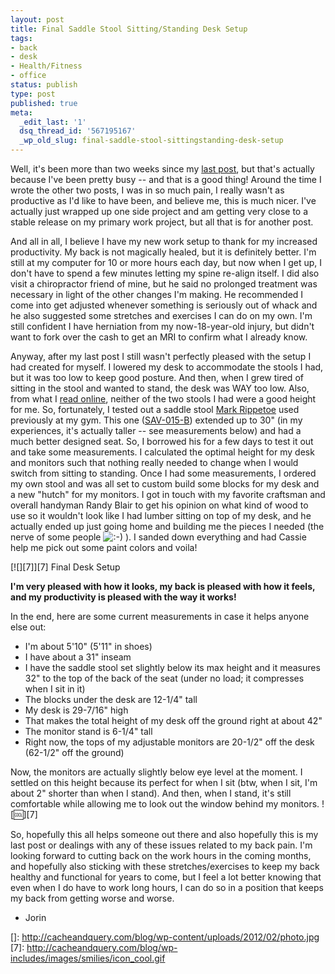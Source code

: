```yaml
---
layout: post
title: Final Saddle Stool Sitting/Standing Desk Setup
tags:
- back
- desk
- Health/Fitness
- office
status: publish
type: post
published: true
meta:
  _edit_last: '1'
  dsq_thread_id: '567195167'
  _wp_old_slug: final-saddle-stool-sittingstanding-desk-setup
---
```


Well, it's been more than two weeks since my [last post][1], but that's actually because I've been pretty busy -- and that is a good thing!  Around the time I wrote the other two posts, I was in so much pain, I really wasn't as productive as I'd like to have been, and believe me, this is much nicer.  I've actually just wrapped up one side project and am getting very close to a stable release on my primary work project, but all that is for another post.

And all in all, I believe I have my new work setup to thank for my increased productivity. My back is not magically healed, but it is definitely better. I'm still at my computer for 10 or more hours each day, but now when I get up, I don't have to spend a few minutes letting my spine re-align itself.  I did also visit a chiropractor friend of mine, but he said no prolonged treatment was necessary in light of the other changes I'm making.  He recommended I come into get adjusted whenever something is seriously out of whack and he also suggested some stretches and exercises I can do on my own.  I'm still confident I have herniation from my now-18-year-old injury, but didn't want to fork over the cash to get an MRI to confirm what I already know.

Anyway, after my last post I still wasn't perfectly pleased with the setup I had created for myself.  I lowered my desk to accommodate the stools I had, but it was too low to keep good posture.  And then, when I grew tired of sitting in the stool and wanted to stand, the desk was WAY too low.  Also, from what I [read online][2], neither of the two stools I had were a good height for me.  So, fortunately, I tested out a saddle stool [Mark Rippetoe][3] used previously at my gym.  This one ([SAV-015-B][4]) extended up to 30" (in my experiences, it's actually taller -- see measurements below) and had a much better designed seat.  So, I borrowed his for a few days to test it out and take some measurements.  I calculated the optimal height for my desk and monitors such that nothing really needed to change when I would switch from sitting to standing.  Once I had some measurements, I ordered my own stool and was all set to custom build some blocks for my desk and a new "hutch" for my monitors.  I got in touch with my favorite craftsman and overall handyman Randy Blair to get his opinion on what kind of wood to use so it wouldn't look like I had lumber sitting on top of my desk, and he actually ended up just going home and building me the pieces I needed (the nerve of some people ![:-)][5] ).  I sanded down everything and had Cassie help me pick out some paint colors and voila!

[![][7]][7]
Final Desk Setup

**I'm very pleased with how it looks, my back is pleased with how it feels, and my productivity is pleased with the way it works!**

In the end, here are some current measurements in case it helps anyone else out:

*   I'm about 5'10" (5'11" in shoes)
*   I have about a 31" inseam
*   I have the saddle stool set slightly below its max height and it measures 32" to the top of the back of the seat (under no load; it compresses when I sit in it)
*   The blocks under the desk are 12-1/4" tall
*   My desk is 29-7/16" high
*   That makes the total height of my desk off the ground right at about 42"
*   The monitor stand is 6-1/4" tall
*   Right now, the tops of my adjustable monitors are 20-1/2" off the desk (62-1/2" off the ground)

Now, the monitors are actually slightly below eye level at the moment.  I settled on this height because its perfect for when I sit (btw, when I sit, I'm about 2" shorter than when I stand).  And then, when I stand, it's still comfortable while allowing me to look out the window behind my monitors. ![:cool:][7]

So, hopefully this all helps someone out there and also hopefully this is my last post or dealings with any of these issues related to my back pain.  I'm looking forward to cutting back on the work hours in the coming months, and hopefully also sticking with these stretches/exercises to keep my back healthy and functional for years to come, but I feel a lot better knowing that even when I do have to work long hours, I can do so in a position that keeps my back from getting worse and worse.

- Jorin

 [1]: http://cacheandquery.com/blog/2012/01/regulators-mount-up/ "Regulators… Mount Up"
 [2]: http://www.backdesigns.com/How-to-determine-your-saddle-seat-height-W35.aspx
 [3]: http://en.wikipedia.org/wiki/Mark_Rippetoe
 [4]: http://www.cosmoprofequipment.com/Hair-Cutting-Stool/SBS-780612,default,pd.html
 [5]: http://cacheandquery.com/blog/wp-includes/images/smilies/icon_smile.gif
 []: http://cacheandquery.com/blog/wp-content/uploads/2012/02/photo.jpg
 [7]: http://cacheandquery.com/blog/wp-includes/images/smilies/icon_cool.gif  